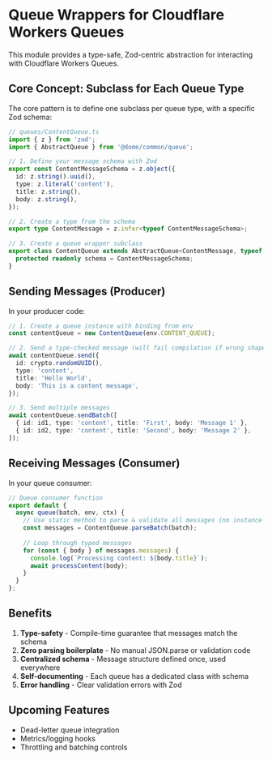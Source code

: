 # Queue Wrappers for Cloudflare Workers Queues

This module provides a type-safe, Zod-centric abstraction for interacting with Cloudflare Workers Queues.

## Core Concept: Subclass for Each Queue Type

The core pattern is to define one subclass per queue type, with a specific Zod schema:

```ts
// queues/ContentQueue.ts
import { z } from 'zod';
import { AbstractQueue } from '@dome/common/queue';

// 1. Define your message schema with Zod
export const ContentMessageSchema = z.object({
  id: z.string().uuid(),
  type: z.literal('content'),
  title: z.string(),
  body: z.string(),
});

// 2. Create a type from the schema
export type ContentMessage = z.infer<typeof ContentMessageSchema>;

// 3. Create a queue wrapper subclass
export class ContentQueue extends AbstractQueue<ContentMessage, typeof ContentMessageSchema> {
  protected readonly schema = ContentMessageSchema;
}
```

## Sending Messages (Producer)

In your producer code:

```ts
// 1. Create a queue instance with binding from env
const contentQueue = new ContentQueue(env.CONTENT_QUEUE);

// 2. Send a type-checked message (will fail compilation if wrong shape)
await contentQueue.send({
  id: crypto.randomUUID(),
  type: 'content',
  title: 'Hello World',
  body: 'This is a content message',
});

// 3. Send multiple messages
await contentQueue.sendBatch([
  { id: id1, type: 'content', title: 'First', body: 'Message 1' },
  { id: id2, type: 'content', title: 'Second', body: 'Message 2' },
]);
```

## Receiving Messages (Consumer)

In your queue consumer:

```ts
// Queue consumer function
export default {
  async queue(batch, env, ctx) {
    // Use static method to parse & validate all messages (no instance needed)
    const messages = ContentQueue.parseBatch(batch);
    
    // Loop through typed messages
    for (const { body } of messages.messages) {
      console.log(`Processing content: ${body.title}`);
      await processContent(body);
    }
  }
};
```

## Benefits

1. **Type-safety** - Compile-time guarantee that messages match the schema
2. **Zero parsing boilerplate** - No manual JSON.parse or validation code
3. **Centralized schema** - Message structure defined once, used everywhere
4. **Self-documenting** - Each queue has a dedicated class with schema
5. **Error handling** - Clear validation errors with Zod

## Upcoming Features

- Dead-letter queue integration
- Metrics/logging hooks
- Throttling and batching controls 